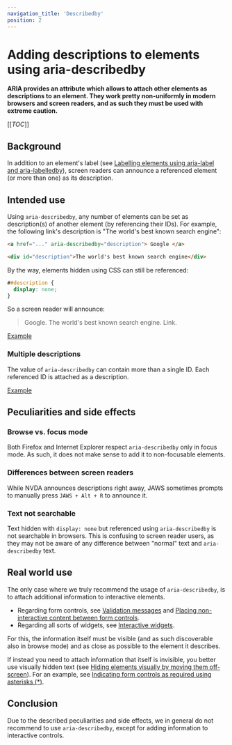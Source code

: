 ```yaml
---
navigation_title: 'Describedby'
position: 2
---
```


# Adding descriptions to elements using aria-describedby

**ARIA provides an attribute which allows to attach other elements as descriptions to an element. They work pretty non-uniformly in modern browsers and screen readers, and as such they must be used with extreme caution.**

[[_TOC_]]

## Background

In addition to an element's label (see [Labelling elements using aria-label and aria-labelledby](/examples/sensible-aria-usage/label-labelledby)), screen readers can announce a referenced element (or more than one) as its description.

## Intended use

Using `aria-describedby`, any number of elements can be set as description(s) of another element (by referencing their IDs). For example, the following link's description is "The world's best known search engine":

```html
<a href="..." aria-describedby="description"> Google </a>

<div id="description">The world's best known search engine</div>
```

By the way, elements hidden using CSS can still be referenced:

```css
##description {
  display: none;
}
```

So a screen reader will announce:

> Google. The world's best known search engine. Link.

[Example](_examples/adding-a-description-to-an-element-using-aria-describedby)

### Multiple descriptions

The value of `aria-describedby` can contain more than a single ID. Each referenced ID is attached as a description.

[Example](_examples/adding-multiple-descriptions-to-an-element-using-aria-describedby)

## Peculiarities and side effects

### Browse vs. focus mode

Both Firefox and Internet Explorer respect `aria-describedby` only in focus mode. As such, it does not make sense to add it to non-focusable elements.

### Differences between screen readers

While NVDA announces descriptions right away, JAWS sometimes prompts to manually press `JAWS + Alt + R` to announce it.

### Text not searchable

Text hidden with `display: none` but referenced using `aria-describedby` is not searchable in browsers. This is confusing to screen reader users, as they may not be aware of any difference between "normal" text and `aria-describedby` text.

## Real world use

The only case where we truly recommend the usage of `aria-describedby`, is to attach additional information to interactive elements.

- Regarding form controls, see [Validation messages](/examples/forms/validation-messages) and [Placing non-interactive content between form controls](/examples/forms/non-interactive-content).
- Regarding all sorts of widgets, see [Interactive widgets](/examples/widgets).

For this, the information itself must be visible (and as such discoverable also in browse mode) and as close as possible to the element it describes.

If instead you need to attach information that itself is invisible, you better use visually hidden text (see [Hiding elements visually by moving them off-screen](/examples/hiding-elements/visually)). For an example, see [Indicating form controls as required using asterisks (\*)](/examples/forms/required).

## Conclusion

Due to the described peculiarities and side effects, we in general do not recommend to use `aria-describedby`, except for adding information to interactive controls.
